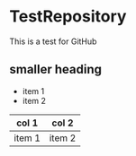 # TestRepository
This is a test for GitHub

## smaller heading

- item 1
- item 2

col 1 | col 2
---|---
item 1 | item 2
